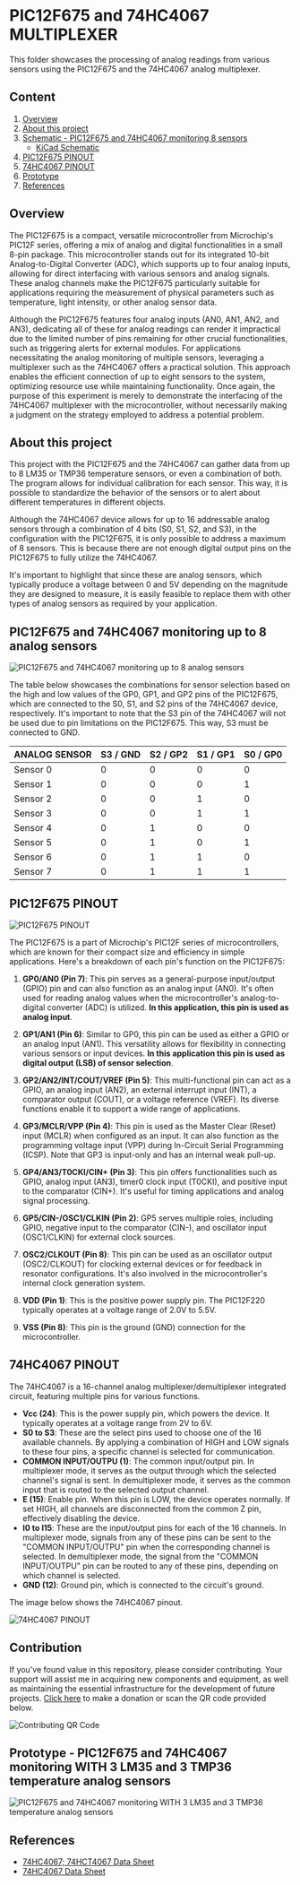 # PIC12F675 and 74HC4067 MULTIPLEXER 

This folder showcases the processing of analog readings from various sensors using the PIC12F675 and the 74HC4067 analog multiplexer.


## Content

1. [Overview](#overview)
2. [About this project](#about-this-project)
3. [Schematic - PIC12F675 and 74HC4067 monitoring 8 sensors](#pic12f675-and-74hc4067-monitoring-up-to-8-analog-sensors)
    * [KiCad Schematic](./KiCad/)
4. [PIC12F675 PINOUT](#pic12f675-pinout)  
5. [74HC4067 PINOUT](#74hc4067-pinout)  
6. [Prototype](#prototype---pic12f675-and-74hc4067-monitoring-with-3-lm35-and-3-tmp36-temperature-analog-sensors)
8. [References](#references)



## Overview

The PIC12F675 is a compact, versatile microcontroller from Microchip's PIC12F series, offering a mix of analog and digital functionalities in a small 8-pin package. This microcontroller stands out for its integrated 10-bit Analog-to-Digital Converter (ADC), which supports up to four analog inputs, allowing for direct interfacing with various sensors and analog signals. These analog channels make the PIC12F675 particularly suitable for applications requiring the measurement of physical parameters such as temperature, light intensity, or other analog sensor data.

Although the PIC12F675 features four analog inputs (AN0, AN1, AN2, and AN3), dedicating all of these for analog readings can render it impractical due to the limited number of pins remaining for other crucial functionalities, such as triggering alerts for external modules. For applications necessitating the analog monitoring of multiple sensors, leveraging a multiplexer such as the 74HC4067 offers a practical solution. This approach enables the efficient connection of up to eight sensors to the system, optimizing resource use while maintaining functionality. Once again, the purpose of this experiment is merely to demonstrate the interfacing of the 74HC4067 multiplexer with the microcontroller, without necessarily making a judgment on the strategy employed to address a potential problem.

## About this project 

This project with the PIC12F675 and the 74HC4067 can gather data from up to 8 LM35 or TMP36 temperature sensors, or even a combination of both. The program allows for individual calibration for each sensor. This way, it is possible to standardize the behavior of the sensors or to alert about different temperatures in different objects.

Although the 74HC4067 device allows for up to 16 addressable analog sensors through a combination of 4 bits (S0, S1, S2, and S3), in the configuration with the PIC12F675, it is only possible to address a maximum of 8 sensors. This is because there are not enough digital output pins on the PIC12F675 to fully utilize the 74HC4067.

It's important to highlight that since these are analog sensors, which typically produce a voltage between 0 and 5V depending on the magnitude they are designed to measure, it is easily feasible to replace them with other types of analog sensors as required by your application.


## PIC12F675 and 74HC4067 monitoring up to 8 analog sensors


![PIC12F675 and 74HC4067 monitoring up to 8 analog sensors](./SCHEMATIC_pic12f675_74hc4067_4_sensors.jpg)


The table below showcases the combinations for sensor selection based on the high and low values of the GP0, GP1, and GP2 pins of the PIC12F675, which are connected to the S0, S1, and S2 pins of the 74HC4067 device, respectively. It's important to note that the S3 pin of the 74HC4067 will not be used due to pin limitations on the PIC12F675. This way, S3 must be connected to GND.


| ANALOG SENSOR |  S3 / GND  |  S2 / GP2  |  S1 / GP1 | S0 / GP0 |   
| --------------| -----------| ---------  | --------- | -------- |
| Sensor 0      |     0      |     0      |    0      |     0    |
| Sensor 1      |     0      |     0      |    0      |     1    |
| Sensor 2      |     0      |     0      |    1      |     0    |
| Sensor 3      |     0      |     0      |    1      |     1    |
| Sensor 4      |     0      |     1      |    0      |     0    |
| Sensor 5      |     0      |     1      |    0      |     1    |
| Sensor 6      |     0      |     1      |    1      |     0    |
| Sensor 7      |     0      |     1      |    1      |     1    |


## PIC12F675 PINOUT

![PIC12F675 PINOUT](../../../images/PIC12F675_PINOUT.png)


The PIC12F675 is a part of Microchip's PIC12F series of microcontrollers, which are known for their compact size and efficiency in simple applications. Here's a breakdown of each pin's function on the PIC12F675:

1. **GP0/AN0 (Pin 7)**: This pin serves as a general-purpose input/output (GPIO) pin and can also function as an analog input (AN0). It's often used for reading analog values when the microcontroller's analog-to-digital converter (ADC) is utilized. **In this application, this pin is used as analog input**.

2. **GP1/AN1 (Pin 6)**: Similar to GP0, this pin can be used as either a GPIO or an analog input (AN1). This versatility allows for flexibility in connecting various sensors or input devices. **In this application this pin is used as digital output (LSB) of sensor selection**. 

3. **GP2/AN2/INT/COUT/VREF (Pin 5)**: This multi-functional pin can act as a GPIO, an analog input (AN2), an external interrupt input (INT), a comparator output (COUT), or a voltage reference (VREF). Its diverse functions enable it to support a wide range of applications.

4. **GP3/MCLR/VPP (Pin 4)**: This pin is used as the Master Clear (Reset) input (MCLR) when configured as an input. It can also function as the programming voltage input (VPP) during In-Circuit Serial Programming (ICSP). Note that GP3 is input-only and has an internal weak pull-up.

5. **GP4/AN3/T0CKI/CIN+ (Pin 3)**: This pin offers functionalities such as GPIO, analog input (AN3), timer0 clock input (T0CKI), and positive input to the comparator (CIN+). It's useful for timing applications and analog signal processing.

6. **GP5/CIN-/OSC1/CLKIN (Pin 2)**: GP5 serves multiple roles, including GPIO, negative input to the comparator (CIN-), and oscillator input (OSC1/CLKIN) for external clock sources.

7. **OSC2/CLKOUT (Pin 8)**: This pin can be used as an oscillator output (OSC2/CLKOUT) for clocking external devices or for feedback in resonator configurations. It's also involved in the microcontroller's internal clock generation system.

8. **VDD (Pin 1)**: This is the positive power supply pin. The PIC12F220 typically operates at a voltage range of 2.0V to 5.5V.

9. **VSS (Pin 8)**: This pin is the ground (GND) connection for the microcontroller.


## 74HC4067 PINOUT 

The 74HC4067 is a 16-channel analog multiplexer/demultiplexer integrated circuit, featuring multiple pins for various functions. 

- **Vcc (24)**: This is the power supply pin, which powers the device. It typically operates at a voltage range from 2V to 6V.
-  **S0 to S3**: These are the select pins used to choose one of the 16 available channels. By applying a combination of HIGH and LOW signals to these four pins, a specific channel is selected for communication.
-  **COMMON INPUT/OUTPU (1)**: The common input/output pin. In multiplexer mode, it serves as the output through which the selected channel's signal is sent. In demultiplexer mode, it serves as the common input that is routed to the selected output channel.
-  **E (15)**: Enable pin. When this pin is LOW, the device operates normally. If set HIGH, all channels are disconnected from the common Z pin, effectively disabling the device.
-  **I0 to I15**: These are the input/output pins for each of the 16 channels. In multiplexer mode, signals from any of these pins can be sent to the "COMMON INPUT/OUTPU" pin when the corresponding channel is selected. In demultiplexer mode, the signal from the "COMMON INPUT/OUTPU" pin can be routed to any of these pins, depending on which channel is selected.
-  **GND (12)**: Ground pin, which is connected to the circuit's ground.

The image below shows the 74HC4067 pinout.

![74HC4067 PINOUT](../../../images/74HC4067_PINOUT.png)


## Contribution

If you've found value in this repository, please consider contributing. Your support will assist me in acquiring new components and equipment, as well as maintaining the essential infrastructure for the development of future projects. [Click here](https://www.paypal.com/donate/?business=LLV4PHKTXC4JW&no_recurring=0&item_name=Your+support+will+assist+me+in++maintaining+the+essential+infrastructure+for+the+development+of+future+projects.+&currency_code=BRL) to make a donation or scan the QR code provided below. 

![Contributing QR Code](../../../images/PIC_JOURNEY_QR_CODE.png)


## Prototype - PIC12F675 and 74HC4067 monitoring WITH 3 LM35 and 3 TMP36 temperature analog sensors

![PIC12F675 and 74HC4067 monitoring WITH 3 LM35 and 3 TMP36 temperature analog sensors](./PROTOTYPE_pic12f675_74hc4067_4_sensors.jpg)


## References

- [74HC4067; 74HCT4067 Data Sheet](https://www.mouser.com/datasheet/2/302/74HC_HCT4067-224948.pdf)
- [74HC4067 Data Sheet](https://www.ti.com/lit/ds/symlink/cd74hc4067.pdf?ts=1712408119726&ref_url=https%253A%252F%252Fwww.ti.com%252Fproduct%252FCD74HC4067%253Futm_source%253Dgoogle%2526utm_medium%253Dcpc%2526utm_campaign%253Dasc-int-null-44700045336317248_prodfolderdynamic-cpc-pf-google-wwe_int%2526utm_content%253Dprodfolddynamic%2526ds_k%253DDYNAMIC+SEARCH+ADS%2526DCM%253Dyes%2526gad_source%253D1%2526gclid%253DCj0KCQjw5cOwBhCiARIsAJ5njua--idu3oMmmJlBPdJG1XiHKPkUcuo6TcF6jwI5wmPTOeduiskG2oAaAoujEALw_wcB%2526gclsrc%253Daw.ds)
